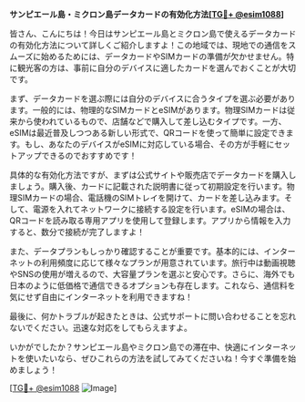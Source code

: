**サンピエール島・ミクロン島データカードの有効化方法[[TG💪+ @esim1088](https://t.me/s/esim1088)]**

皆さん、こんにちは！今日はサンピエール島とミクロン島で使えるデータカードの有効化方法について詳しくご紹介しますよ！この地域では、現地での通信をスムーズに始めるためには、データカードやSIMカードの準備が欠かせません。特に観光客の方は、事前に自分のデバイスに適したカードを選んでおくことが大切です。

まず、データカードを選ぶ際には自分のデバイスに合うタイプを選ぶ必要があります。一般的には、物理的なSIMカードとeSIMがあります。物理SIMカードは従来から使われているもので、店舗などで購入して差し込むタイプです。一方、eSIMは最近普及しつつある新しい形式で、QRコードを使って簡単に設定できます。もし、あなたのデバイスがeSIMに対応している場合、その方が手軽にセットアップできるのでおすすめです！

具体的な有効化方法ですが、まずは公式サイトや販売店でデータカードを購入しましょう。購入後、カードに記載された説明書に従って初期設定を行います。物理SIMカードの場合、電話機のSIMトレイを開けて、カードを差し込みます。そして、電源を入れてネットワークに接続する設定を行います。eSIMの場合は、QRコードを読み取る専用アプリを使用して登録します。アプリから情報を入力すると、数分で接続が完了しますよ！

また、データプランもしっかり確認することが重要です。基本的には、インターネットの利用頻度に応じて様々なプランが用意されています。旅行中は動画視聴やSNSの使用が増えるので、大容量プランを選ぶと安心です。さらに、海外でも日本のように低価格で通信できるオプションも存在します。これなら、通信料を気にせず自由にインターネットを利用できますね！

最後に、何かトラブルが起きたときは、公式サポートに問い合わせることを忘れないでください。迅速な対応をしてもらえますよ。

いかがでしたか？サンピエール島やミクロン島での滞在中、快適にインターネットを使いたいなら、ぜひこれらの方法を試してみてくださいね！今すぐ準備を始めましょう！

[[TG💪+ @esim1088](https://t.me/s/esim1088) ![Image](https://i.postimg.cc/Y0z9fWf4/image.png)]